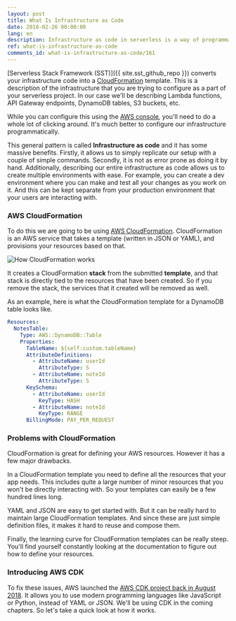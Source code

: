 ```yaml
---
layout: post
title: What Is Infrastructure as Code
date: 2018-02-26 00:00:00
lang: en
description: Infrastructure as code in serverless is a way of programmatically defining the resources your project is going to use. In the case of AWS, we'll be using AWS CloudFormation.
ref: what-is-infrastructure-as-code
comments_id: what-is-infrastructure-as-code/161
---
```


[Serverless Stack Framework (SST)]({{ site.sst_github_repo }}) converts your infrastructure code into a [CloudFormation](https://aws.amazon.com/cloudformation) template. This is a description of the infrastructure that you are trying to configure as a part of your serverless project. In our case we'll be describing Lambda functions, API Gateway endpoints, DynamoDB tables, S3 buckets, etc.

While you can configure this using the [AWS console](https://aws.amazon.com/console/), you'll need to do a whole lot of clicking around. It's much better to configure our infrastructure programmatically.

This general pattern is called **Infrastructure as code** and it has some massive benefits. Firstly, it allows us to simply replicate our setup with a couple of simple commands. Secondly, it is not as error prone as doing it by hand. Additionally, describing our entire infrastructure as code allows us to create multiple environments with ease. For example, you can create a dev environment where you can make and test all your changes as you work on it. And this can be kept separate from your production environment that your users are interacting with.

### AWS CloudFormation

To do this we are going to be using [AWS CloudFormation](https://aws.amazon.com/cloudformation/). CloudFormation is an AWS service that takes a template (written in JSON or YAML), and provisions your resources based on that. 

![How CloudFormation works](/assets/diagrams/how-cloudformation-works.png)

It creates a CloudFormation **stack** from the submitted **template**, and that stack is directly tied to the resources that have been created. So if you remove the stack, the services that it created will be removed as well.

As an example, here is what the CloudFormation template for a DynamoDB table looks like.

``` yml
Resources:
  NotesTable:
    Type: AWS::DynamoDB::Table
    Properties:
      TableName: ${self:custom.tableName}
      AttributeDefinitions:
        - AttributeName: userId
          AttributeType: S
        - AttributeName: noteId
          AttributeType: S
      KeySchema:
        - AttributeName: userId
          KeyType: HASH
        - AttributeName: noteId
          KeyType: RANGE
      BillingMode: PAY_PER_REQUEST
```

### Problems with CloudFormation

CloudFormation is great for defining your AWS resources. However it has a few major drawbacks. 

In a CloudFormation template you need to define all the resources that your app needs. This includes quite a large number of minor resources that you won't be directly interacting with. So your templates can easily be a few hundred lines long.

YAML and JSON are easy to get started with. But it can be really hard to maintain large CloudFormation templates. And since these are just simple definition files, it makes it hard to reuse and compose them.

Finally, the learning curve for CloudFormation templates can be really steep. You'll find yourself constantly looking at the documentation to figure out how to define your resources. 

### Introducing AWS CDK

To fix these issues, AWS launched the [AWS CDK project back in August 2018](https://aws.amazon.com/blogs/developer/aws-cdk-developer-preview/). It allows you to use modern programming languages like JavaScript or Python, instead of YAML or JSON. We'll be using CDK in the coming chapters. So let's take a quick look at how it works.
